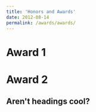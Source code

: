 ```yaml
---
title: 'Honors and Awards'
date: 2012-08-14
permalink: /awards/awards/
---
```



Award 1
======

Award 2
======

Aren't headings cool?
------